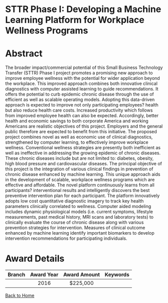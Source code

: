 
STTR Phase I: Developing a Machine Learning Platform for Workplace Wellness Programs
====================================================================================

# Abstract


The broader impact/commercial potential of this Small Business Technology Transfer (STTR) Phase I project promotes a promising new approach to improve employee wellness with the potential for wider application beyond the workplace. This improved approach combines both innovative clinical diagnostics with computer assisted learning to guide recommendations. It offers the potential to curb epidemic chronic disease through the use of efficient as well as scalable operating models. Adopting this data-driven approach is expected to improve not only participating employees? health but also reduce health care costs. Increased productivity which follows from improved employee health can also be expected. Accordingly, better health and economic savings to both corporate America and working Americans are realistic objectives of this project. Employers and the general public therefore are expected to benefit from this initiative. The proposed project combines novel as well as economic use of clinical diagnostics, strengthened by computer learning, to effectively improve workplace wellness. Conventional wellness strategies are presently both inefficient as well as ineffective in addressing the growing epidemic of chronic diseases. These chronic diseases include but are not limited to: diabetes, obesity, high blood pressure and cardiovascular diseases. The principal objective of this project is the integration of various clinical findings in prevention of chronic disease enhanced by machine learning. This unique approach aids in the development of scalable, workplace wellness programs which are effective and affordable. The novel platform continuously learns from all participants? interventional results and intelligently discovers the best preventive intervention plan for each participant. The platform innovatively adopts low cost quantitative diagnostic imagery to track key health parameters clinically correlated to wellness. Computer aided modeling includes dynamic physiological models (i.e. current symptoms, lifestyle measurements, past medical history, MRI scans and laboratory tests) to clinically evaluate the course of chronic disease along with various prevention strategies for intervention. Measures of clinical outcome enhanced by machine learning identify important biomarkers to develop intervention recommendations for participating individuals.  

# Award Details

|Branch|Award Year|Award Amount|Keywords|
| :---: | :---: | :---: | :---: |
||2016|$225,000||
  
  


[Back to Home](https://github.com/chrischow/dod_sbir_awards#218)